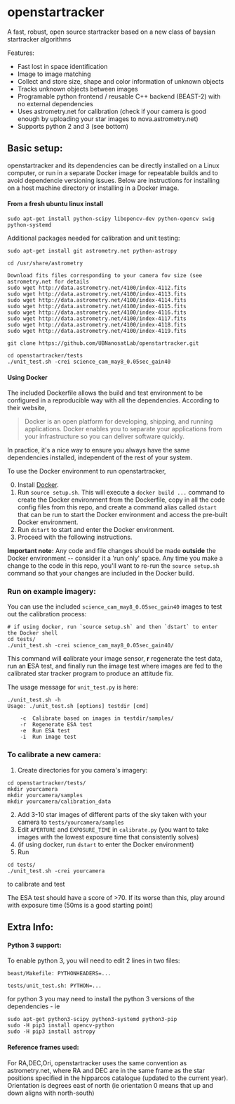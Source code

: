 # openstartracker
A fast, robust, open source startracker based on a new class of baysian startracker algorithms

Features:

* Fast lost in space identification
* Image to image matching
* Collect and store size, shape and color information of unknown objects
* Tracks unknown objects between images
* Programable python frontend / reusable C++ backend (BEAST-2) with no external dependencies 
* Uses astrometry.net for calibration (check if your camera is good enough by uploading your star images to nova.astrometry.net)
* Supports python 2 and 3 (see bottom)

## Basic setup:

openstartracker and its dependencies can be directly installed on a Linux computer, or run in a separate Docker image
for repeatable builds and to avoid dependencie versioning issues. Below are instructions for installing on a host machine directory
or installing in a Docker image.

#### From a fresh ubuntu linux install
```
sudo apt-get install python-scipy libopencv-dev python-opencv swig python-systemd
```

Additional packages needed for calibration and unit testing:
~~~~
sudo apt-get install git astrometry.net python-astropy

cd /usr/share/astrometry

Download fits files corresponding to your camera fov size (see astrometry.net for details
sudo wget http://data.astrometry.net/4100/index-4112.fits
sudo wget http://data.astrometry.net/4100/index-4113.fits
sudo wget http://data.astrometry.net/4100/index-4114.fits
sudo wget http://data.astrometry.net/4100/index-4115.fits
sudo wget http://data.astrometry.net/4100/index-4116.fits
sudo wget http://data.astrometry.net/4100/index-4117.fits
sudo wget http://data.astrometry.net/4100/index-4118.fits
sudo wget http://data.astrometry.net/4100/index-4119.fits

git clone https://github.com/UBNanosatLab/openstartracker.git

cd openstartracker/tests
./unit_test.sh -crei science_cam_may8_0.05sec_gain40
~~~~

#### Using Docker
The included Dockerfile allows the build and test environment to be configured in a reproducible way with all the dependencies.
According to their website,
> Docker is an open platform for developing, shipping, and running applications. Docker enables you to separate your applications from your infrastructure so you can deliver software quickly.

In practice, it's a nice way to ensure you always have the same dependencies installed, independent of the rest of your system.

To use the Docker environment to run openstartracker,

0. Install [Docker](https://docs.docker.com/get-docker/).
1. Run `source setup.sh`. This will execute a `docker build ...` command to create the Docker environment from the Dockerfile, copy
in all the code config files from this repo, 
and create a command alias called `dstart` that can be run to start the Docker environment and access the pre-built Docker environment.
2. Run `dstart` to start and enter the Docker environment.
3. Proceed with the following instructions.

**Important note:** Any code and file changes should be made **outside** the Docker environment -- consider it a 'run only' space.
Any time you make a change to the code in this repo, you'll want to re-run the `source setup.sh` command so that your changes are
included in the Docker build.

### Run on example imagery:
You can use the included `science_cam_may8_0.05sec_gain40` images to test out the calibration process:

```
# if using docker, run `source setup.sh` and then `dstart` to enter the Docker shell
cd tests/
./unit_test.sh -crei science_cam_may8_0.05sec_gain40/
```

This command will **c**alibrate your image sensor, **r** regenerate the test data, run an **E**SA test, and finally run the **i**mage test where images are fed to the calibrated star tracker program to produce an attitude fix.

The usage message for `unit_test.py` is here:
```
./unit_test.sh -h
Usage: ./unit_test.sh [options] testdir [cmd]

	-c	Calibrate based on images in testdir/samples/
	-r	Regenerate ESA test
	-e	Run ESA test
	-i	Run image test
```

### To calibrate a new camera:
1. Create directories for you camera's imagery:
~~~~
cd openstartracker/tests/
mkdir yourcamera
mkdir yourcamera/samples
mkdir yourcamera/calibration_data
~~~~
2. Add 3-10 star images of different parts of the sky taken with your camera to `tests/yourcamera/samples`
3. Edit `APERTURE` and `EXPOSURE_TIME` in `calibrate.py` (you want to take images with the lowest exposure time that consistently solves)
4. (if using docker, run `dstart` to enter the Docker environment)
5. Run 
  ```
  cd tests/
  ./unit_test.sh -crei yourcamera
  ```
  to calibrate and test

The ESA test should have a score of >70. If its worse than this, play around with exposure time (50ms is a good starting point)


## Extra Info:

#### Python 3 support:

To enable python 3, you will need to edit 2 lines in two files:

`beast/Makefile: PYTHONHEADERS=...` 

`tests/unit_test.sh: PYTHON=...`

for python 3 you may need to install the python 3 versions of the dependencies - ie

~~~~
sudo apt-get python3-scipy python3-systemd python3-pip
sudo -H pip3 install opencv-python
sudo -H pip3 install astropy
~~~~

#### Reference frames used:

For RA,DEC,Ori, openstartracker uses the same convention as astrometry.net, where RA and DEC are in the same frame as the star positions specified in the hipparcos catalogue (updated to the current year). Orientation is degrees east of north (ie orientation 0 means that up and down aligns with north-south)

